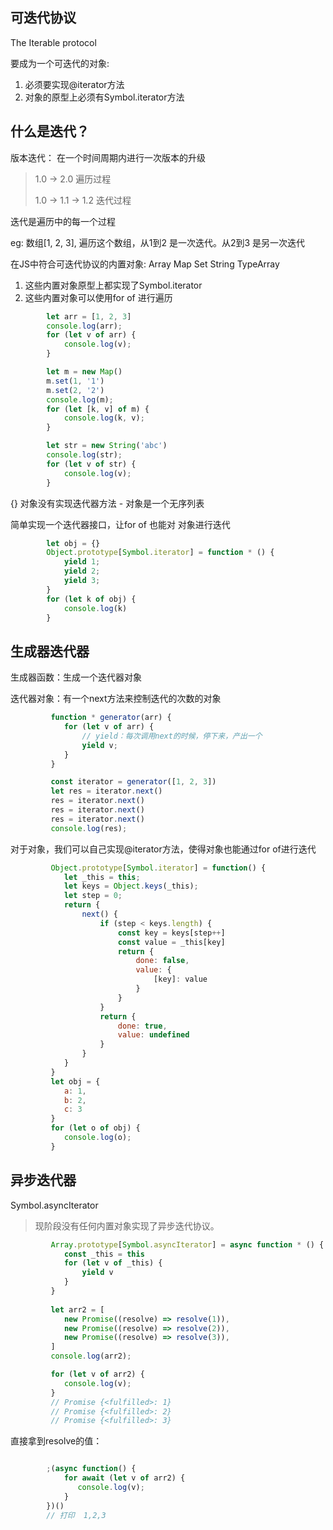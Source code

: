 ## 可迭代协议

The Iterable protocol

要成为一个可迭代的对象: 

1. 必须要实现@iterator方法
2. 对象的原型上必须有Symbol.iterator方法

## 什么是迭代？

版本迭代： 在一个时间周期内进行一次版本的升级

> 1.0  ->  2.0  遍历过程
>
> 1.0  ->  1.1  ->  1.2  迭代过程

迭代是遍历中的每一个过程

eg: 数组[1, 2, 3], 遍历这个数组，从1到2 是一次迭代。从2到3 是另一次迭代

在JS中符合可迭代协议的内置对象:  Array Map Set String TypeArray

1. 这些内置对象原型上都实现了Symbol.iterator
2. 这些内置对象可以使用for of 进行遍历

~~~js
        let arr = [1, 2, 3]
        console.log(arr);
        for (let v of arr) {
            console.log(v);
        }

        let m = new Map()
        m.set(1, '1')
        m.set(2, '2')
        console.log(m);
        for (let [k, v] of m) {
            console.log(k, v);
        }

        let str = new String('abc')
        console.log(str);
        for (let v of str) {
            console.log(v);
        }
~~~

{} 对象没有实现迭代器方法 - 对象是一个无序列表

简单实现一个迭代器接口，让for of 也能对 对象进行迭代

~~~js
        let obj = {}
        Object.prototype[Symbol.iterator] = function * () {
            yield 1;
            yield 2;
            yield 3;
        }
        for (let k of obj) {
            console.log(k)
        }
~~~



## 生成器迭代器

生成器函数：生成一个迭代器对象

迭代器对象：有一个next方法来控制迭代的次数的对象

~~~js
         function * generator(arr) {
            for (let v of arr) {
                // yield：每次调用next的时候，停下来，产出一个
                yield v;
            }
         }

         const iterator = generator([1, 2, 3])
         let res = iterator.next()
         res = iterator.next()
         res = iterator.next()
         res = iterator.next()
         console.log(res);
~~~

对于对象，我们可以自己实现@iterator方法，使得对象也能通过for of进行迭代

~~~js
         Object.prototype[Symbol.iterator] = function() {
            let _this = this;
            let keys = Object.keys(_this);
            let step = 0;
            return {
                next() {
                    if (step < keys.length) {
                        const key = keys[step++]
                        const value = _this[key]
                        return {
                            done: false,
                            value: {
                                [key]: value
                            }
                        }
                    }
                    return {
                        done: true,
                        value: undefined
                    }
                }
            }
         }
         let obj = {
            a: 1,
            b: 2,
            c: 3
         }
         for (let o of obj) {
            console.log(o);
         }
~~~

## 异步迭代器

Symbol.asyncIterator

> 现阶段没有任何内置对象实现了异步迭代协议。

~~~js
         Array.prototype[Symbol.asyncIterator] = async function * () {
            const _this = this
            for (let v of _this) {
                yield v
            }
         }
         
         let arr2 = [
            new Promise((resolve) => resolve(1)),
            new Promise((resolve) => resolve(2)),
            new Promise((resolve) => resolve(3)),
         ]
         console.log(arr2);

         for (let v of arr2) {
            console.log(v);
         }
         // Promise {<fulfilled>: 1}
         // Promise {<fulfilled>: 2}
         // Promise {<fulfilled>: 3}
~~~

直接拿到resolve的值：

~~~js

        ;(async function() {
            for await (let v of arr2) {
               console.log(v);
            }
        })()
        // 打印  1,2,3
~~~


